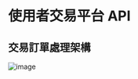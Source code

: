 # 使用者交易平台 API

## 交易訂單處理架構
![image](https://github.com/chienaeae/card-platform-webapi/blob/feature/viewCardAPI/pic/ordering_process_graph.png)
